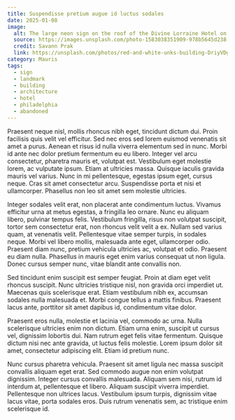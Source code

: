 ```yaml
---
title: Suspendisse pretium augue id luctus sodales
date: 2025-01-08
image:
  alt: The large neon sign on the roof of the Divine Lorraine Hotel on North Broad Street in Philadelphia
  source: https://images.unsplash.com/photo-1583038351909-978b5645d238
  credit: Savann Prak
  link: https://unsplash.com/photos/red-and-white-unks-building-DriyVDg9FME
category: Mauris
tags:
  - sign
  - landmark
  - building
  - architecture
  - hotel
  - philadelphia
  - abandoned
---
```


Praesent neque nisl, mollis rhoncus nibh eget, tincidunt dictum dui. Proin facilisis quis velit vel efficitur. Sed nec eros sed lorem euismod venenatis sit amet a purus. Aenean et risus id nulla viverra elementum sed in nunc. Morbi id ante nec dolor pretium fermentum eu eu libero. Integer vel arcu consectetur, pharetra mauris et, volutpat est. Vestibulum eget molestie lorem, ac vulputate ipsum. Etiam at ultricies massa. Quisque iaculis gravida mauris vel varius. Nunc in mi pellentesque, egestas ipsum eget, cursus neque. Cras sit amet consectetur arcu. Suspendisse porta et nisi et ullamcorper. Phasellus non leo sit amet sem molestie ultricies.

Integer sodales velit erat, non placerat ante condimentum luctus. Vivamus efficitur urna at metus egestas, a fringilla leo ornare. Nunc eu aliquam libero, pulvinar tempus felis. Vestibulum fringilla, risus non volutpat suscipit, tortor sem consectetur erat, non rhoncus velit velit a ex. Nullam sed varius quam, at venenatis velit. Pellentesque vitae semper turpis, in sodales neque. Morbi vel libero mollis, malesuada ante eget, ullamcorper odio. Praesent diam nunc, pretium vehicula ultricies ac, volutpat et odio. Praesent eu diam nulla. Phasellus in mauris eget enim varius consequat ut non ligula. Donec cursus semper nunc, vitae blandit ante convallis non.

Sed tincidunt enim suscipit est semper feugiat. Proin at diam eget velit rhoncus suscipit. Nunc ultricies tristique nisl, non gravida orci imperdiet ut. Maecenas quis scelerisque erat. Etiam vestibulum nibh ex, accumsan sodales nulla malesuada et. Morbi congue tellus a mattis finibus. Praesent lacus ante, porttitor sit amet dapibus id, condimentum vitae dolor.

Praesent eros nulla, molestie et lacinia vel, commodo ac urna. Nulla scelerisque ultricies enim non dictum. Etiam urna enim, suscipit ut cursus vel, dignissim lobortis dui. Nam rutrum eget felis vitae fermentum. Quisque dictum nisi nec ante gravida, ut luctus felis molestie. Lorem ipsum dolor sit amet, consectetur adipiscing elit. Etiam id pretium nunc.

Nunc cursus pharetra vehicula. Praesent sit amet ligula nec massa suscipit convallis aliquam eget erat. Sed commodo augue non enim volutpat dignissim. Integer cursus convallis malesuada. Aliquam sem nisi, rutrum id interdum at, pellentesque et libero. Aliquam suscipit viverra imperdiet. Pellentesque non ultrices lacus. Vestibulum ipsum turpis, dignissim vitae lacus vitae, porta sodales eros. Duis rutrum venenatis sem, ac tristique enim scelerisque id.
